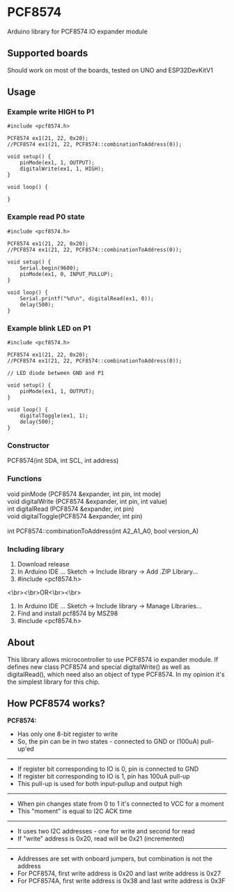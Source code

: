 # PCF8574
Arduino library for PCF8574 IO expander module

## Supported boards
Should work on most of the boards, tested on UNO and ESP32DevKitV1

## Usage
### Example write HIGH to P1
```
#include <pcf8574.h>

PCF8574 ex1(21, 22, 0x20);
//PCF8574 ex1(21, 22, PCF8574::combinationToAddress(0));

void setup() {
	pinMode(ex1, 1, OUTPUT);
	digitalWrite(ex1, 1, HIGH);
}

void loop() {

}
```

### Example read P0 state
```
#include <pcf8574.h>

PCF8574 ex1(21, 22, 0x20);
//PCF8574 ex1(21, 22, PCF8574::combinationToAddress(0));

void setup() {
	Serial.begin(9600);
	pinMode(ex1, 0, INPUT_PULLUP);
}

void loop() {
	Serial.printf("%d\n", digitalRead(ex1, 0));
	delay(500);
}
```

### Example blink LED on P1
```
#include <pcf8574.h>

PCF8574 ex1(21, 22, 0x20);
//PCF8574 ex1(21, 22, PCF8574::combinationToAddress(0));

// LED diode between GND and P1

void setup() {
	pinMode(ex1, 1, OUTPUT);
}

void loop() {
	digitalToggle(ex1, 1);
	delay(500);
}
```

### Constructor

PCF8574(int SDA, int SCL, int address)</br>

### Functions

void pinMode      (PCF8574 &expander, int pin, int mode)</br>
void digitalWrite (PCF8574 &expander, int pin, int value)</br>
int  digitalRead  (PCF8574 &expander, int pin)</br>
void digitalToggle(PCF8574 &expander, int pin)</br></br>
int  PCF8574::combinationToAddress(int A2_A1_A0, bool version_A)</br>

### Including library

1. Download release
2. In Arduino IDE ... Sketch -> Include library -> Add .ZIP Library...
3. #include <pcf8574.h>

<\br><\br>OR<\br><\br>
1. In Arduino IDE ... Sketch -> Include library -> Manage Libraries...
2. Find and install pcf8574 by MSZ98
3. #include <pcf8574.h>

## About
This library allows microcontroller to use PCF8574 io expander module. If defines new class PCF8574 and special digitalWrite() as well as digitalRead(), which need also an object of type PCF8574. In my opinion it's the simplest library for this chip.

## How PCF8574 works?

 **PCF8574:**
 - Has only one 8-bit register to write
 - So, the pin can be in two states - connected to GND or (100uA) pull-up'ed
---
 - If register bit corresponding to IO is 0, pin is connected to GND
 - If register bit corresponding to IO is 1, pin has 100uA pull-up
 - This pull-up is used for both input-pullup and output high
---
 - When pin changes state from 0 to 1 it's connected to VCC for a moment
 - This "moment" is equal to I2C ACK time
---
 - It uses two I2C addresses - one for write and second for read
 - If "write" address is 0x20, read will be 0x21 (incremented)
---
 - Addresses are set with onboard jumpers, but combination is not the address
 - For PCF8574, first write address is 0x20 and last write address is 0x27
 - For PCF8574A, first write address is 0x38 and last write address is 0x3F
 
 
 
 
 
 
 
 
